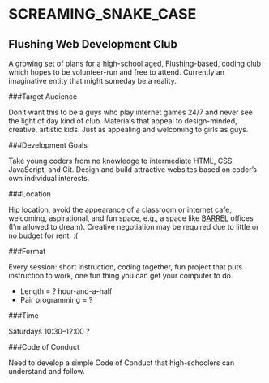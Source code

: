 SCREAMING_SNAKE_CASE
====================

Flushing Web Development Club
-----------------------------

A growing set of plans for a high-school aged, Flushing-based, coding club
which hopes to be volunteer-run and free to attend. Currently an imaginative
entity that might someday be a reality. 

###Target Audience

Don’t want this to be a guys who play internet games 24/7 and never see the light of day 
kind of club. Materials that appeal to design-minded, creative, artistic kids. Just as appealing and 
welcoming to girls as guys. 

###Development Goals

Take young coders from no knowledge to intermediate HTML, CSS, JavaScript, and Git. Design and 
build attractive websites based on coder’s own individual interests.

###Location

Hip location, avoid the appearance of a classroom or internet cafe, welcoming, aspirational, and fun space,
e.g., a space like [BARREL](http://www.barrelny.com/about/the-barrel-office/) offices (I’m allowed to dream). Creative negotiation may be required due to little or no budget for rent. :(

###Format

Every session: short instruction, coding together, fun project that puts instruction to work,
one fun thing you can get your computer to do.
* Length = ? hour-and-a-half
* Pair programming = ?

###Time

Saturdays 10:30–12:00 ?

###Code of Conduct

Need to develop a simple Code of Conduct that high-schoolers can understand and follow.